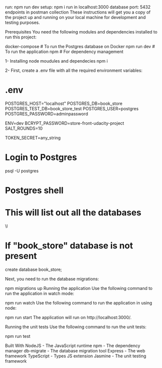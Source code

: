 run: npm run dev
setup: npm i
run in localhost:3000
database port: 5432
endpoints in postman collection
These instructions will get you a copy of the project up and running on your local machine for development and testing purposes.

Prerequisites
You need the following modules and dependencies installed to run this project:

docker-compose   # To run the Postgres database on Docker
npm run dev          # To run the application
npm             # For dependency management

1- Installing node moudules and dependecies
npm i 

2- First, create a .env file with all the required environment variables:

# .env
POSTGRES_HOST="localhost"
POSTGRES_DB=book_store
POSTGRES_TEST_DB=book_store_test
POSTGRES_USER=postgres
POSTGRES_PASSWORD=adminpassword

ENV=dev
BCRYPT_PASSWORD=store-front-udacity-project
SALT_ROUNDS=10

TOKEN_SECRET=any_string

# Login to Postgres
psql -U postgres

# Postgres shell
# This will list out all the databases
\l

# If "book_store" database is not present
create database book_store; 

Next, you need to run the database migrations:

npm migrations up
Running the application
Use the following command to run the application in watch mode:

npm run watch
Use the following command to run the application in using node:

npm run start
The application will run on http://localhost:3000/.

Running the unit tests
Use the following command to run the unit tests:

npm run test

Built With
NodeJS - The JavaScript runtime
npm - The dependency manager
db-migrate - The database migration tool
Express - The web framework
TypeScript - Types JS extension
Jasmine - The unit testing framework
